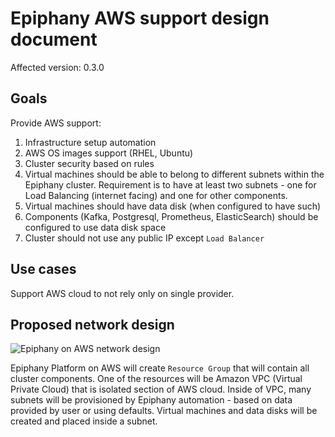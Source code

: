 # Epiphany AWS support design document

Affected version: 0.3.0

## Goals

Provide AWS support:

1. Infrastructure setup automation
2. AWS OS images support (RHEL, Ubuntu)
3. Cluster security based on rules
4. Virtual machines should be able to belong to different subnets within the Epiphany cluster. Requirement is to have at least two subnets - one for Load Balancing (internet facing) and one for other components.
5. Virtual machines should have data disk (when configured to have such)
6. Components (Kafka, Postgresql, Prometheus, ElasticSearch) should be configured to use data disk space
7. Cluster should not use any public IP except `Load Balancer`

## Use cases

Support AWS cloud to not rely only on single provider.

## Proposed network design

![Epiphany on AWS network design](aws_cluster_setup.svg)

Epiphany Platform on AWS will create `Resource Group` that will contain all cluster components. One of the resources will be Amazon VPC (Virtual Private Cloud) that is isolated section of AWS cloud.
Inside of VPC, many subnets will be provisioned by Epiphany automation - based on data provided by user or using defaults. Virtual machines and data disks will be created and placed inside a subnet.
